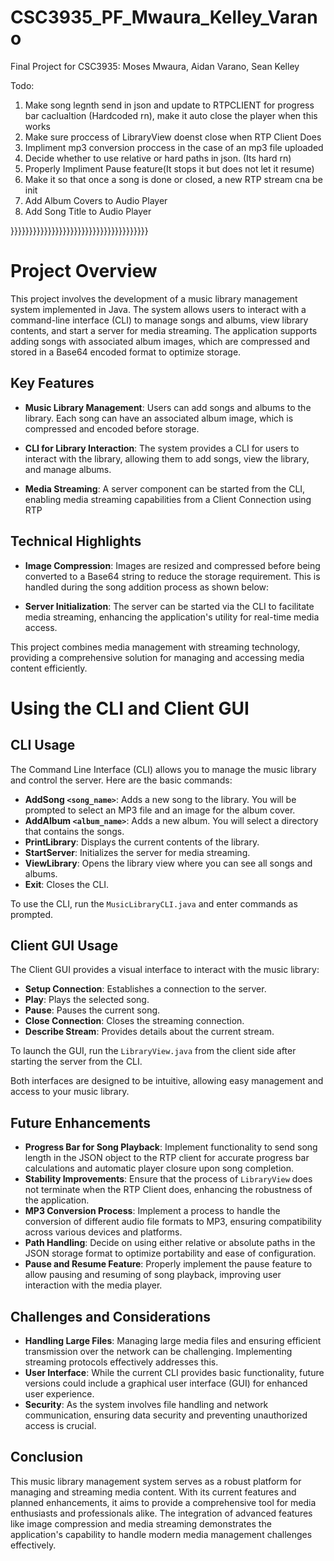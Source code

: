 # CSC3935_PF_Mwaura_Kelley_Varano
Final Project for CSC3935: Moses Mwaura, Aidan Varano, Sean Kelley




Todo:

1. Make song legnth send in json and update to RTPCLIENT for progress bar caclualtion (Hardcoded rn), make it auto close the player when this works
2. Make sure proccess of LibraryView doenst close when RTP Client Does  
3. Impliment mp3 conversion proccess in the case of an mp3 file uploaded 
4. Decide whether to use relative or hard paths in json. (Its hard rn)
5. Properly Impliment Pause feature(It stops it but does not let it resume)
6. Make it so that once a song is done or closed, a new RTP stream cna be init
7. Add Album Covers to Audio Player
8. Add Song Title to Audio Player 




}}}}}}}}}}}}}}}}}}}}}}}}}}}}}}}}}}}}}
# Project Overview

This project involves the development of a music library management system implemented in Java. The system allows users to interact with a command-line interface (CLI) to manage songs and albums, view library contents, and start a server for media streaming. The application supports adding songs with associated album images, which are compressed and stored in a Base64 encoded format to optimize storage.

## Key Features

- **Music Library Management**: Users can add songs and albums to the library. Each song can have an associated album image, which is compressed and encoded before storage.
- **CLI for Library Interaction**: The system provides a CLI for users to interact with the library, allowing them to add songs, view the library, and manage albums.

- **Media Streaming**: A server component can be started from the CLI, enabling media streaming capabilities from a Client Connection using RTP

## Technical Highlights

- **Image Compression**: Images are resized and compressed before being converted to a Base64 string to reduce the storage requirement. This is handled during the song addition process as shown below:

- **Server Initialization**: The server can be started via the CLI to facilitate media streaming, enhancing the application's utility for real-time media access.

This project combines media management with streaming technology, providing a comprehensive solution for managing and accessing media content efficiently.

# Using the CLI and Client GUI

## CLI Usage

The Command Line Interface (CLI) allows you to manage the music library and control the server. Here are the basic commands:

- **AddSong `<song_name>`**: Adds a new song to the library. You will be prompted to select an MP3 file and an image for the album cover.
- **AddAlbum `<album_name>`**: Adds a new album. You will select a directory that contains the songs.
- **PrintLibrary**: Displays the current contents of the library.
- **StartServer**: Initializes the server for media streaming.
- **ViewLibrary**: Opens the library view where you can see all songs and albums.
- **Exit**: Closes the CLI.

To use the CLI, run the `MusicLibraryCLI.java` and enter commands as prompted.

## Client GUI Usage

The Client GUI provides a visual interface to interact with the music library:

- **Setup Connection**: Establishes a connection to the server.
- **Play**: Plays the selected song.
- **Pause**: Pauses the current song.
- **Close Connection**: Closes the streaming connection.
- **Describe Stream**: Provides details about the current stream.

To launch the GUI, run the `LibraryView.java` from the client side after starting the server from the CLI.

Both interfaces are designed to be intuitive, allowing easy management and access to your music library.




## Future Enhancements

- **Progress Bar for Song Playback**: Implement functionality to send song length in the JSON object to the RTP client for accurate progress bar calculations and automatic player closure upon song completion.
- **Stability Improvements**: Ensure that the process of `LibraryView` does not terminate when the RTP Client does, enhancing the robustness of the application.
- **MP3 Conversion Process**: Implement a process to handle the conversion of different audio file formats to MP3, ensuring compatibility across various devices and platforms.
- **Path Handling**: Decide on using either relative or absolute paths in the JSON storage format to optimize portability and ease of configuration.
- **Pause and Resume Feature**: Properly implement the pause feature to allow pausing and resuming of song playback, improving user interaction with the media player.


## Challenges and Considerations

- **Handling Large Files**: Managing large media files and ensuring efficient transmission over the network can be challenging. Implementing streaming protocols effectively addresses this.
- **User Interface**: While the current CLI provides basic functionality, future versions could include a graphical user interface (GUI) for enhanced user experience.
- **Security**: As the system involves file handling and network communication, ensuring data security and preventing unauthorized access is crucial.

## Conclusion

This music library management system serves as a robust platform for managing and streaming media content. With its current features and planned enhancements, it aims to provide a comprehensive tool for media enthusiasts and professionals alike. The integration of advanced features like image compression and media streaming demonstrates the application's capability to handle modern media management challenges effectively.















